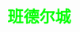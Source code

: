 ## <font color = lime face =kaiti size = 6>班德尔城</font>
<!--stackedit_data:
eyJoaXN0b3J5IjpbLTIxMDg3MDM2MjZdfQ==
-->